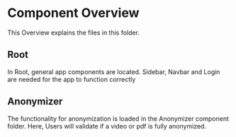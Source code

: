 # Component Overview

This Overview explains the files in this folder.

## Root

In Root, general app components are located. Sidebar, Navbar and Login are needed for the app to function correctly

## Anonymizer
The functionality for anonymization is loaded in the Anonymizer component folder.
Here, Users will validate if a video or pdf is fully anonymized.

